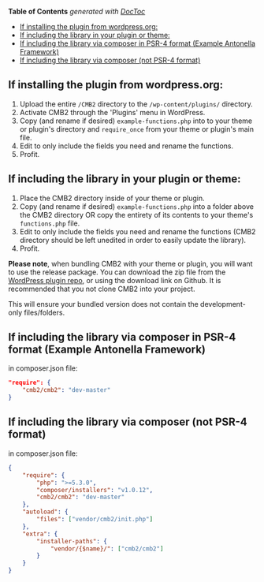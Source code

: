 <!-- START doctoc generated TOC please keep comment here to allow auto update -->
<!-- DON'T EDIT THIS SECTION, INSTEAD RE-RUN doctoc TO UPDATE -->
**Table of Contents**  *generated with [DocToc](https://github.com/thlorenz/doctoc)*

- [If installing the plugin from wordpress.org:](#if-installing-the-plugin-from-wordpressorg)
- [If including the library in your plugin or theme:](#if-including-the-library-in-your-plugin-or-theme)
- [If including the library via composer in PSR-4 format (Example Antonella Framework)](#if-including-the-library-via-composer-in-psr-4-format-example-antonella-framework)
- [If including the library via composer (not PSR-4 format)](#if-including-the-library-via-composer-not-psr-4-format)

<!-- END doctoc generated TOC please keep comment here to allow auto update -->

## If installing the plugin from wordpress.org:

1. Upload the entire `/CMB2` directory to the `/wp-content/plugins/` directory.
2. Activate CMB2 through the 'Plugins' menu in WordPress.
3. Copy (and rename if desired) `example-functions.php` into to your theme or plugin's directory and `require_once` from your theme or plugin's main file.
4. Edit to only include the fields you need and rename the functions.
5. Profit.

## If including the library in your plugin or theme:

1. Place the CMB2 directory inside of your theme or plugin.
2. Copy (and rename if desired) `example-functions.php` into a folder above the CMB2 directory OR copy the entirety of its contents to your theme's `functions.php` file.
4. Edit to only include the fields you need and rename the functions (CMB2 directory should be left unedited in order to easily update the library).
6. Profit.

**Please note**, when bundling CMB2 with your theme or plugin, you will want to use the release package. You can download the zip file from the [WordPress plugin repo](https://wordpress.org/plugins/cmb2/), or using the download link on Github. It is recommended that you not clone CMB2 into your project.

This will ensure your bundled version does not contain the development-only files/folders.

## If including the library via composer in PSR-4 format (Example Antonella Framework)

in composer.json file:

```json
"require": {
	"cmb2/cmb2": "dev-master"
}

```

## If including the library via composer (not PSR-4 format)

in composer.json file:

```json
{
	"require": {
		"php": ">=5.3.0",
		"composer/installers": "v1.0.12",
		"cmb2/cmb2": "dev-master"
	},
	"autoload": {
		"files": ["vendor/cmb2/init.php"]
	},
	"extra": {
		"installer-paths": {
			"vendor/{$name}/": ["cmb2/cmb2"]
		}
	} 
}
```
